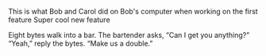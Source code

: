 This is what Bob and Carol did on Bob's computer when working on the first feature
Super cool new feature

Eight bytes walk into a bar.  The bartender asks, “Can I get you anything?”
“Yeah,” reply the bytes.  “Make us a double.”